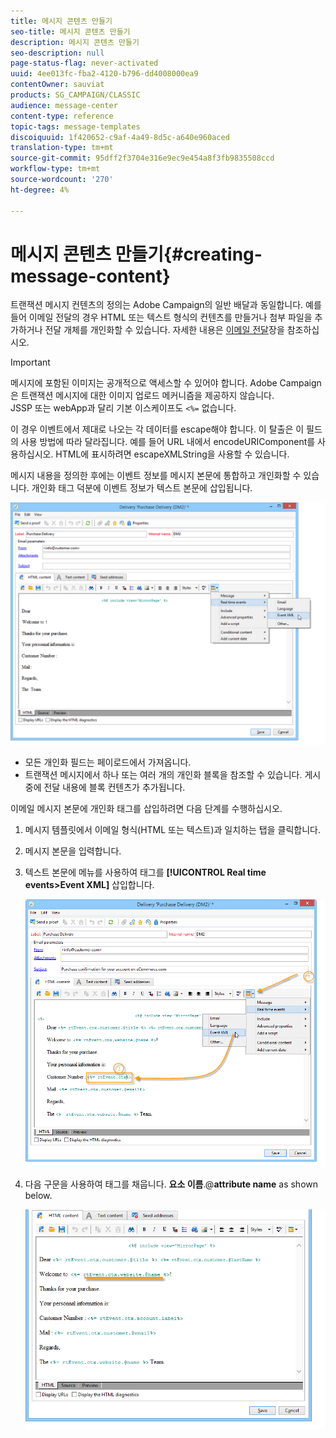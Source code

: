 ```yaml
---
title: 메시지 콘텐츠 만들기
seo-title: 메시지 콘텐츠 만들기
description: 메시지 콘텐츠 만들기
seo-description: null
page-status-flag: never-activated
uuid: 4ee013fc-fba2-4120-b796-dd4008000ea9
contentOwner: sauviat
products: SG_CAMPAIGN/CLASSIC
audience: message-center
content-type: reference
topic-tags: message-templates
discoiquuid: 1f420652-c9af-4a49-8d5c-a640e960aced
translation-type: tm+mt
source-git-commit: 95dff2f3704e316e9ec9e454a8f3fb9835508ccd
workflow-type: tm+mt
source-wordcount: '270'
ht-degree: 4%

---
```



# 메시지 콘텐츠 만들기{#creating-message-content}

트랜잭션 메시지 컨텐츠의 정의는 Adobe Campaign의 일반 배달과 동일합니다. 예를 들어 이메일 전달의 경우 HTML 또는 텍스트 형식의 컨텐츠를 만들거나 첨부 파일을 추가하거나 전달 개체를 개인화할 수 있습니다. 자세한 내용은 [이메일 전달](../../delivery/using/about-email-channel.md)장을 참조하십시오.

>[!IMPORTANT]
>
>메시지에 포함된 이미지는 공개적으로 액세스할 수 있어야 합니다. Adobe Campaign은 트랜잭션 메시지에 대한 이미지 업로드 메커니즘을 제공하지 않습니다.\
>JSSP 또는 webApp과 달리 기본 이스케이프도 `<%=` 없습니다.
>
>이 경우 이벤트에서 제대로 나오는 각 데이터를 escape해야 합니다. 이 탈출은 이 필드의 사용 방법에 따라 달라집니다. 예를 들어 URL 내에서 encodeURIComponent를 사용하십시오. HTML에 표시하려면 escapeXMLString을 사용할 수 있습니다.

메시지 내용을 정의한 후에는 이벤트 정보를 메시지 본문에 통합하고 개인화할 수 있습니다. 개인화 태그 덕분에 이벤트 정보가 텍스트 본문에 삽입됩니다.

![](assets/messagecenter_create_content_001.png)

* 모든 개인화 필드는 페이로드에서 가져옵니다.
* 트랜잭션 메시지에서 하나 또는 여러 개의 개인화 블록을 참조할 수 있습니다. 게시 중에 전달 내용에 블록 컨텐츠가 추가됩니다.

이메일 메시지 본문에 개인화 태그를 삽입하려면 다음 단계를 수행하십시오.

1. 메시지 템플릿에서 이메일 형식(HTML 또는 텍스트)과 일치하는 탭을 클릭합니다.
1. 메시지 본문을 입력합니다.
1. 텍스트 본문에 메뉴를 사용하여 태그를 **[!UICONTROL Real time events>Event XML]** 삽입합니다.

   ![](assets/messagecenter_create_custo_002.png)

1. 다음 구문을 사용하여 태그를 채웁니다. **요소 이름**.@**attribute name** as shown below.

   ![](assets/messagecenter_create_custo_003.png)

